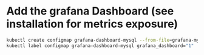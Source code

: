 # Add the grafana Dashboard (see installation for metrics exposure)

```bash
kubectl create configmap grafana-dashboard-mysql --from-file=grafana-mysql.json
kubectl label configmap grafana-dashboard-mysql grafana_dashboard="1"
```
